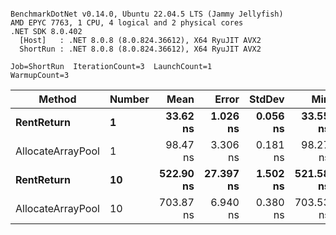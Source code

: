 ```

BenchmarkDotNet v0.14.0, Ubuntu 22.04.5 LTS (Jammy Jellyfish)
AMD EPYC 7763, 1 CPU, 4 logical and 2 physical cores
.NET SDK 8.0.402
  [Host]   : .NET 8.0.8 (8.0.824.36612), X64 RyuJIT AVX2
  ShortRun : .NET 8.0.8 (8.0.824.36612), X64 RyuJIT AVX2

Job=ShortRun  IterationCount=3  LaunchCount=1  
WarmupCount=3  

```
| Method            | Number | Mean      | Error     | StdDev   | Min       | Max       | Allocated |
|------------------ |------- |----------:|----------:|---------:|----------:|----------:|----------:|
| **RentReturn**        | **1**      |  **33.62 ns** |  **1.026 ns** | **0.056 ns** |  **33.55 ns** |  **33.65 ns** |         **-** |
| AllocateArrayPool | 1      |  98.47 ns |  3.306 ns | 0.181 ns |  98.27 ns |  98.62 ns |         - |
| **RentReturn**        | **10**     | **522.90 ns** | **27.397 ns** | **1.502 ns** | **521.58 ns** | **524.53 ns** |         **-** |
| AllocateArrayPool | 10     | 703.87 ns |  6.940 ns | 0.380 ns | 703.53 ns | 704.28 ns |         - |
